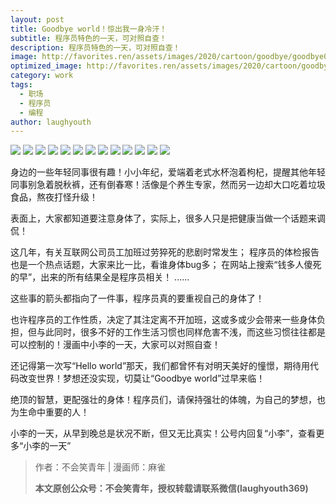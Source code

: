 ```yaml
---
layout: post
title: Goodbye world！惊出我一身冷汗！
subtitle: 程序员特色的一天，可对照自查！
description: 程序员特色的一天，可对照自查！
image: http://favorites.ren/assets/images/2020/cartoon/goodbye/goodbye00.jpeg
optimized_image: http://favorites.ren/assets/images/2020/cartoon/goodbye/goodbye00.jpeg
category: work
tags:
  - 职场
  - 程序员
  - 编程
author: laughyouth
---
```


![](http://favorites.ren/assets/images/2020/cartoon/goodbye/goodbye01.jpg)
![](http://favorites.ren/assets/images/2020/cartoon/goodbye/goodbye02.jpg)
![](http://favorites.ren/assets/images/2020/cartoon/goodbye/goodbye03.jpg)
![](http://favorites.ren/assets/images/2020/cartoon/goodbye/goodbye04.jpg)
![](http://favorites.ren/assets/images/2020/cartoon/goodbye/goodbye05.jpg)
![](http://favorites.ren/assets/images/2020/cartoon/goodbye/goodbye06.jpg)
![](http://favorites.ren/assets/images/2020/cartoon/goodbye/goodbye07.jpg)
![](http://favorites.ren/assets/images/2020/cartoon/goodbye/goodbye08.jpg)
![](http://favorites.ren/assets/images/2020/cartoon/goodbye/goodbye09.jpg)
![](http://favorites.ren/assets/images/2020/cartoon/goodbye/goodbye10.jpg)
![](http://favorites.ren/assets/images/2020/cartoon/goodbye/goodbye11.jpg)
![](http://favorites.ren/assets/images/2020/cartoon/goodbye/goodbye12.jpg)
![](http://favorites.ren/assets/images/2020/cartoon/goodbye/goodbye13.jpg)

身边的一些年轻同事很有趣！小小年纪，爱端着老式水杯泡着枸杞，提醒其他年轻同事别急着脱秋裤，还有倒春寒！活像是个养生专家，然而另一边却大口吃着垃圾食品，熬夜打怪升级！

表面上，大家都知道要注意身体了，实际上，很多人只是把健康当做一个话题来调侃！

这几年，有关互联网公司员工加班过劳猝死的悲剧时常发生；
程序员的体检报告也是一个热点话题，大家来比一比，看谁身体bug多；
在网站上搜索“钱多人傻死的早”，出来的所有结果全是程序员相关！
......

这些事的箭头都指向了一件事，程序员真的要重视自己的身体了！

也许程序员的工作性质，决定了其注定离不开加班，这或多或少会带来一些身体负担，但与此同时，很多不好的工作生活习惯也同样危害不浅，而这些习惯往往都是可以控制的！漫画中小李的一天，大家可以对照自查！

还记得第一次写“Hello world”那天，我们都曾怀有对明天美好的憧憬，期待用代码改变世界！梦想还没实现，切莫让“Goodbye world”过早来临！

绝顶的智慧，更配强壮的身体！程序员们，请保持强壮的体魄，为自己的梦想，也为生命中重要的人！

小李的一天，从早到晚总是状况不断，但又无比真实！公号内回复“小李”，查看更多“小李的一天”

>作者：不会笑青年 | 漫画师：麻雀
>
>**本文原创公众号：不会笑青年，授权转载请联系微信(laughyouth369)**


